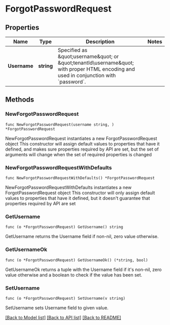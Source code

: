 # ForgotPasswordRequest

## Properties

Name | Type | Description | Notes
------------ | ------------- | ------------- | -------------
**Username** | **string** | Specified as \&quot;username\&quot; or \&quot;tenantId\\username\&quot; with proper HTML encoding and used in conjunction with &#x60;password&#x60;.  | 

## Methods

### NewForgotPasswordRequest

`func NewForgotPasswordRequest(username string, ) *ForgotPasswordRequest`

NewForgotPasswordRequest instantiates a new ForgotPasswordRequest object
This constructor will assign default values to properties that have it defined,
and makes sure properties required by API are set, but the set of arguments
will change when the set of required properties is changed

### NewForgotPasswordRequestWithDefaults

`func NewForgotPasswordRequestWithDefaults() *ForgotPasswordRequest`

NewForgotPasswordRequestWithDefaults instantiates a new ForgotPasswordRequest object
This constructor will only assign default values to properties that have it defined,
but it doesn't guarantee that properties required by API are set

### GetUsername

`func (o *ForgotPasswordRequest) GetUsername() string`

GetUsername returns the Username field if non-nil, zero value otherwise.

### GetUsernameOk

`func (o *ForgotPasswordRequest) GetUsernameOk() (*string, bool)`

GetUsernameOk returns a tuple with the Username field if it's non-nil, zero value otherwise
and a boolean to check if the value has been set.

### SetUsername

`func (o *ForgotPasswordRequest) SetUsername(v string)`

SetUsername sets Username field to given value.



[[Back to Model list]](../README.md#documentation-for-models) [[Back to API list]](../README.md#documentation-for-api-endpoints) [[Back to README]](../README.md)


